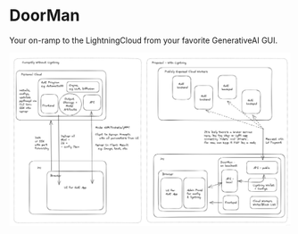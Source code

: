 # DoorMan

Your on-ramp to the LightningCloud from your favorite GenerativeAI GUI.

![DoorMan](./docs/assets/doorman-network-diagram-v1.png)